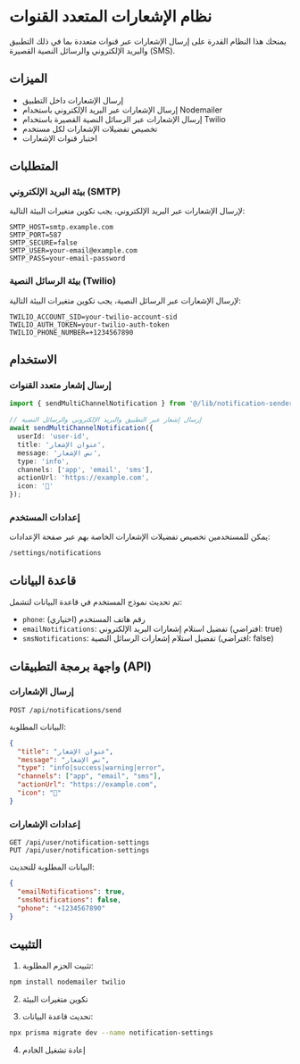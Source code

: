 
# نظام الإشعارات المتعدد القنوات

يمنحك هذا النظام القدرة على إرسال الإشعارات عبر قنوات متعددة بما في ذلك التطبيق والبريد الإلكتروني والرسائل النصية القصيرة (SMS).

## الميزات

- إرسال الإشعارات داخل التطبيق
- إرسال الإشعارات عبر البريد الإلكتروني باستخدام Nodemailer
- إرسال الإشعارات عبر الرسائل النصية القصيرة باستخدام Twilio
- تخصيص تفضيلات الإشعارات لكل مستخدم
- اختبار قنوات الإشعارات

## المتطلبات

### بيئة البريد الإلكتروني (SMTP)

لإرسال الإشعارات عبر البريد الإلكتروني، يجب تكوين متغيرات البيئة التالية:

```
SMTP_HOST=smtp.example.com
SMTP_PORT=587
SMTP_SECURE=false
SMTP_USER=your-email@example.com
SMTP_PASS=your-email-password
```

### بيئة الرسائل النصية (Twilio)

لإرسال الإشعارات عبر الرسائل النصية، يجب تكوين متغيرات البيئة التالية:

```
TWILIO_ACCOUNT_SID=your-twilio-account-sid
TWILIO_AUTH_TOKEN=your-twilio-auth-token
TWILIO_PHONE_NUMBER=+1234567890
```

## الاستخدام

### إرسال إشعار متعدد القنوات

```typescript
import { sendMultiChannelNotification } from '@/lib/notification-sender-new';

// إرسال إشعار عبر التطبيق والبريد الإلكتروني والرسائل النصية
await sendMultiChannelNotification({
  userId: 'user-id',
  title: 'عنوان الإشعار',
  message: 'نص الإشعار',
  type: 'info',
  channels: ['app', 'email', 'sms'],
  actionUrl: 'https://example.com',
  icon: '📢'
});
```

### إعدادات المستخدم

يمكن للمستخدمين تخصيص تفضيلات الإشعارات الخاصة بهم عبر صفحة الإعدادات:

```
/settings/notifications
```

## قاعدة البيانات

تم تحديث نموذج المستخدم في قاعدة البيانات لتشمل:

- `phone`: رقم هاتف المستخدم (اختياري)
- `emailNotifications`: تفضيل استلام إشعارات البريد الإلكتروني (افتراضي: true)
- `smsNotifications`: تفضيل استلام إشعارات الرسائل النصية (افتراضي: false)

## واجهة برمجة التطبيقات (API)

### إرسال الإشعارات

```
POST /api/notifications/send
```

البيانات المطلوبة:

```json
{
  "title": "عنوان الإشعار",
  "message": "نص الإشعار",
  "type": "info|success|warning|error",
  "channels": ["app", "email", "sms"],
  "actionUrl": "https://example.com",
  "icon": "📢"
}
```

### إعدادات الإشعارات

```
GET /api/user/notification-settings
PUT /api/user/notification-settings
```

البيانات المطلوبة للتحديث:

```json
{
  "emailNotifications": true,
  "smsNotifications": false,
  "phone": "+1234567890"
}
```

## التثبيت

1. تثبيت الحزم المطلوبة:

```bash
npm install nodemailer twilio
```

2. تكوين متغيرات البيئة

3. تحديث قاعدة البيانات:

```bash
npx prisma migrate dev --name notification-settings
```

4. إعادة تشغيل الخادم
